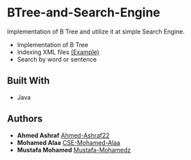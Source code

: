 # BTree-and-Search-Engine

Implementation of B Tree and utilize it at simple Search Engine.

* Implementation of B Tree
* Indexing XML files [(Example)](https://drive.google.com/file/d/1pMwJE1UK03tiqp_h_r_zMuw23cR6VMBv/view)
* Search by word or sentence

## Built With

* Java

## Authors

* **Ahmed Ashraf** [Ahmed-Ashraf22](https://github.com/ahmed-ashraf22/)
* **Mohamed Alaa** [CSE-Mohamed-Alaa](https://github.com/CSE-Mohamed-Alaa)
* **Mustafa Mohamed** [Mustafa-Mohamedz](https://github.com/mustafa-mohamedz)
 
